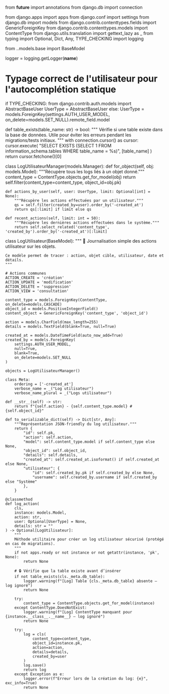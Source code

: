 from __future__ import annotations
from django.db import connection

from django.apps import apps
from django.conf import settings
from django.db import models
from django.contrib.contenttypes.fields import GenericForeignKey
from django.contrib.contenttypes.models import ContentType
from django.utils.translation import gettext_lazy as _
from typing import Optional, Dict, Any, TYPE_CHECKING
import logging

from ..models.base import BaseModel

logger = logging.getLogger(__name__)

# Typage correct de l'utilisateur pour l'autocomplétion statique
if TYPE_CHECKING:
    from django.contrib.auth.models import AbstractBaseUser
    UserType = AbstractBaseUser
else:
    UserType = models.ForeignKey(settings.AUTH_USER_MODEL, on_delete=models.SET_NULL).remote_field.model


def table_exists(table_name: str) -> bool:
    """
    Vérifie si une table existe dans la base de données.
    Utile pour éviter les erreurs pendant les migrations/tests initiaux.
    """
    with connection.cursor() as cursor:
        cursor.execute(
            "SELECT EXISTS (SELECT 1 FROM information_schema.tables WHERE table_name = %s)",
            [table_name]
        )
        return cursor.fetchone()[0]


class LogUtilisateurManager(models.Manager):
    def for_object(self, obj: models.Model):
        """Récupère tous les logs liés à un objet donné."""
        content_type = ContentType.objects.get_for_model(obj)
        return self.filter(content_type=content_type, object_id=obj.pk)

    def actions_by_user(self, user: UserType, limit: Optional[int] = None):
        """Récupère les actions effectuées par un utilisateur."""
        qs = self.filter(created_by=user).order_by('-created_at')
        return qs[:limit] if limit else qs

    def recent_actions(self, limit: int = 50):
        """Récupère les dernières actions effectuées dans le système."""
        return self.select_related('content_type', 'created_by').order_by('-created_at')[:limit]


class LogUtilisateur(BaseModel):
    """
    🧾 Journalisation simple des actions utilisateur sur les objets.

    Ce modèle permet de tracer : action, objet cible, utilisateur, date et détails.
    """

    # Actions communes
    ACTION_CREATE = 'création'
    ACTION_UPDATE = 'modification'
    ACTION_DELETE = 'suppression'
    ACTION_VIEW = 'consultation'

    content_type = models.ForeignKey(ContentType, on_delete=models.CASCADE)
    object_id = models.PositiveIntegerField()
    content_object = GenericForeignKey('content_type', 'object_id')

    action = models.CharField(max_length=255)
    details = models.TextField(blank=True, null=True)

    created_at = models.DateTimeField(auto_now_add=True)
    created_by = models.ForeignKey(
        settings.AUTH_USER_MODEL,
        null=True,
        blank=True,
        on_delete=models.SET_NULL
    )

    objects = LogUtilisateurManager()

    class Meta:
        ordering = ['-created_at']
        verbose_name = _("Log utilisateur")
        verbose_name_plural = _("Logs utilisateur")

    def __str__(self) -> str:
        return f"{self.action} - {self.content_type.model} #{self.object_id}"

    def to_serializable_dict(self) -> Dict[str, Any]:
        """Représentation JSON-friendly du log utilisateur."""
        return {
            "id": self.pk,
            "action": self.action,
            "model": self.content_type.model if self.content_type else None,
            "object_id": self.object_id,
            "details": self.details,
            "created_at": self.created_at.isoformat() if self.created_at else None,
            "utilisateur": {
                "id": self.created_by.pk if self.created_by else None,
                "username": self.created_by.username if self.created_by else "Système"
            },
        }

    @classmethod
    def log_action(
        cls,
        instance: models.Model,
        action: str,
        user: Optional[UserType] = None,
        details: str = ""
    ) -> Optional[LogUtilisateur]:
        """
        Méthode utilitaire pour créer un log utilisateur sécurisé (protégé en cas de migrations).
        """
        if not apps.ready or not instance or not getattr(instance, 'pk', None):
            return None

        # 🔒 Vérifie que la table existe avant d’insérer
        if not table_exists(cls._meta.db_table):
            logger.warning(f"[Log] Table {cls._meta.db_table} absente — log ignoré")
            return None

        try:
            content_type = ContentType.objects.get_for_model(instance)
        except ContentType.DoesNotExist:
            logger.warning(f"[Log] ContentType manquant pour {instance.__class__.__name__} — log ignoré")
            return None

        try:
            log = cls(
                content_type=content_type,
                object_id=instance.pk,
                action=action,
                details=details,
                created_by=user
            )
            log.save()
            return log
        except Exception as e:
            logger.error(f"Erreur lors de la création du log: {e}", exc_info=True)
            return None
